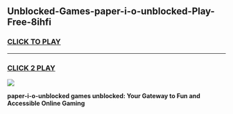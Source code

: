
## Unblocked-Games-paper-i-o-unblocked-Play-Free-8ihfi
<h3>
<a href="https://premium76.site?title=paper-i-o-unblocked&ref=19M">CLICK TO PLAY</a></h3>
<hr>

<h3>
<a href="https://premium76.site?title=paper-i-o-unblocked&ref=19M">CLICK 2 PLAY</a>
  
</h3>

<a href="https://premium76.site?title=paper-i-o-unblocked&ref=19M"><img src="https://clearcache.store/games.png"></a>


**paper-i-o-unblocked games unblocked: Your Gateway to Fun and Accessible Online Gaming**
